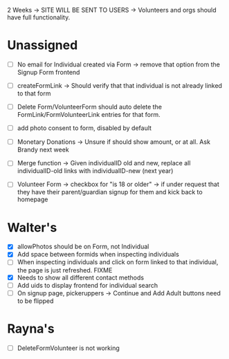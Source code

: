 2 Weeks -> SITE WILL BE SENT TO USERS -> Volunteers and orgs should have full functionality.

# Unassigned
 - [ ] No email for Individual created via Form -> remove that option from the Signup Form frontend
 - [ ] createFormLink -> Should verify that that individual is not already linked to that form
 - [ ] Delete Form/VolunteerForm should auto delete the FormLink/FormVolunteerLink entries for that form.


 - [ ] add photo consent to form, disabled by default
 - [ ] Monetary Donations -> Unsure if should show amount, or at all. Ask Brandy next week
 - [ ] Merge function -> Given individualID old and new, replace all individualID-old links with individualID-new (next year)
 - [ ] Volunteer Form -> checkbox for "is 18 or older" -> if under request that they have their parent/guardian signup for them and kick back to homepage

# Walter's
 - [X] allowPhotos should be on Form, not Individual
 - [x] Add space between formids when inspecting individuals
 - [ ] When inspecting individuals and click on form linked to that individual, the page is just refreshed. FIXME
 - [x] Needs to show all different contact methods
 - [ ] Add uids to display frontend for individual search
 - [ ] On signup page, pickeruppers -> Continue and Add Adult buttons need to be flipped

# Rayna's
 - [ ] DeleteFormVolunteer is not working